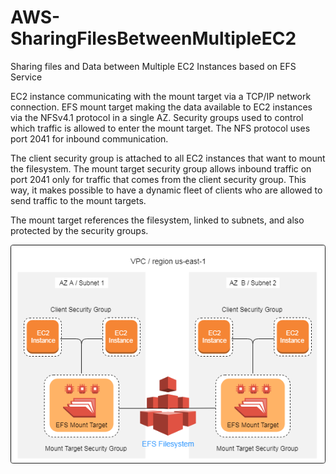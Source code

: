 # AWS-SharingFilesBetweenMultipleEC2
Sharing files and Data between Multiple EC2 Instances based on EFS Service

EC2 instance communicating with the mount target via a TCP/IP network connection. EFS mount target making the data available to EC2 instances via the NFSv4.1 protocol in a single AZ. Security groups used to control which traffic is allowed to enter the mount target. The NFS protocol uses port 2041 for inbound communication.

The client security group is attached to all EC2 instances that want to mount the filesystem. The mount target security group allows inbound traffic on port 2041 only for traffic that comes from the client security group. This way, it makes possible to have a dynamic fleet of clients who are allowed to send traffic to the mount targets.

The mount target references the filesystem, linked to subnets, and also protected by the security groups.


![Sharing File between EC2 Instances](arch.png)

